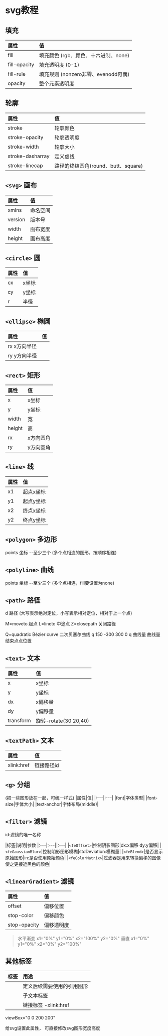 # svg教程

## 填充
|属性|值|
|:---|:---|
|fill|填充颜色 (rgb、颜色、十六进制、none)|
|fill-opacity|填充透明度 (0-1)|
|fill-rule|填充规则 (nonzero非零、evenodd奇偶)|
|opacity|整个元素透明度|


## 轮廓
|属性|值|
|:---|:---|
|stroke|轮廓颜色|
|stroke-opacity|轮廓透明度|
|stroke-width|轮廓大小|
|stroke-dasharray|定义虚线|
|stroke-linecap|路径的终结圆角(round、butt、square)|


## `<svg>` 画布
|属性|值|
|:---|:---|
|xmlns|命名空间|
|version|版本号|
|width|画布宽度|
|height|画布高度|


## `<circle>` 圆
|属性|值|
|:---|:---|
|cx|x坐标|
|cy|y坐标|
|r|半径|

## `<ellipse>` 椭圆
|属性|值|
|:---|:---|
|rx x方向半径
|ry y方向半径

## `<rect>` 矩形
|属性|值|
|:---|:---|
|x|x坐标|
|y|y坐标|
|width|宽|
|height|高|
|rx|x方向圆角|
|ry|y方向圆角|

## `<line>` 线
|属性|值|
|:---|:---|
|x1|起点x坐标|
|y1|起点y坐标|
|x2|终点x坐标|
|y2|终点y坐标|

## `<polygon>` 多边形

points  坐标 --至少三个
(多个点相连的图形，按顺序相连)

## `<polyline>` 曲线
points 坐标 --至少三个
(多个点相连，fill要设置为none)

## `<path>` 路径
d  路径
(大写表示绝对定位，小写表示相对定位，相对于上一个点)

M=moveto  起点
L=lineto  中途点
Z=closepath  关闭路径

Q=quadratic Bézier curve  二次贝塞尔曲线
q 150 -300 300 0
q 曲线量 曲线量 结束点点位置


## `<text>`  文本
|属性|值|
|:---|:---|
|x|x坐标|
|y|y坐标|
|dx|x偏移量|
|dy|y偏移量|
|transform|旋转-rotate(30 20,40)|

## `<textPath>`  文本
|属性|值|
|:---|:---|
|xlink:href|链接路径id|


## `<g>` 分组
(把一些图形放在一起，可统一样式)
|属性|值|
|:---|:---|
|font|字体类型|
|font-size|字体大小|
|text-anchor|字体布局(middle)|

## `<filter>` 滤镜
id:滤镜的唯一名称

|标签|说明|参数
|:---|:---||:---|
|`<feOffset>`|控制阴影图形|dx:x偏移 dy:y偏移|
|`<feGaussianBlur>`|控制阴影图形模糊|stdDeviation:模糊量|
|`<feBlend>`|是否显示原始图形|in:是否使用原始颜色|
|`<feColorMatrix>`|过滤器是用来转换偏移的图像使之更接近黑色的颜色|

## `<linearGradient>` 滤镜
|属性|值|
|:---|:---|
|offset|偏移位置|
|stop-color|偏移颜色|
|stop-opacity|偏移透明度|

>水平渐变
x1="0%" y1="0%" x2="100%" y2="0%"
>垂直
x1="0%" y1="0%" x2="0%" y2="100%"


## 其他标签
|标签|用途|
|:---|:---|
|<defs>|定义后续需要使用的引用图形|
|<tspan>|子文本标签|
|<a>|链接标签 -xlink:href|


viewBox="0 0 200 200"

给svg设置此属性，
可直接修改svg图形宽度高度
